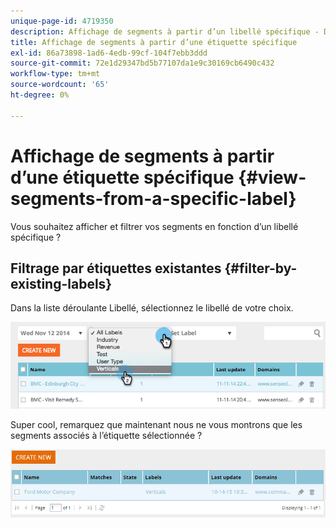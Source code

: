 ```yaml
---
unique-page-id: 4719350
description: Affichage de segments à partir d’un libellé spécifique - Documents Marketo - Documentation du produit
title: Affichage de segments à partir d’une étiquette spécifique
exl-id: 86a73898-1ad6-4edb-99cf-104f7ebb3ddd
source-git-commit: 72e1d29347bd5b77107da1e9c30169cb6490c432
workflow-type: tm+mt
source-wordcount: '65'
ht-degree: 0%

---
```


# Affichage de segments à partir d’une étiquette spécifique {#view-segments-from-a-specific-label}

Vous souhaitez afficher et filtrer vos segments en fonction d’un libellé spécifique ?

## Filtrage par étiquettes existantes {#filter-by-existing-labels}

Dans la liste déroulante Libellé, sélectionnez le libellé de votre choix.

![](assets/image2014-11-26-13-3a44-3a23.png)

Super cool, remarquez que maintenant nous ne vous montrons que les segments associés à l’étiquette sélectionnée ?

![](assets/image2015-10-14-16-3a31-3a52.png)
